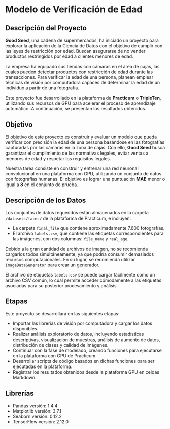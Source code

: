 # Modelo de Verificación de Edad

## Descripción del Proyecto

**Good Seed**, una cadena de supermercados, ha iniciado un proyecto para explorar la aplicación de la Ciencia de Datos con el objetivo de cumplir con las leyes de restricción por edad. Buscan asegurarse de no vender productos restringidos por edad a clientes menores de edad.

La empresa ha equipado sus tiendas con cámaras en el área de cajas, las cuales pueden detectar productos con restricción de edad durante las transacciones. Para verificar la edad de una persona, planean emplear técnicas de visión por computadora capaces de determinar la edad de un individuo a partir de una fotografía.

Este proyecto fue desarrollado en la plataforma de **Practicum** o **TripleTen**, utilizando sus recursos de GPU para acelerar el proceso de aprendizaje automático. A continuación, se presentan los resultados obtenidos.

## Objetivo

El objetivo de este proyecto es construir y evaluar un modelo que pueda verificar con precisión la edad de una persona basándose en las fotografías capturadas por las cámaras en la zona de cajas. Con ello, **Good Seed** busca garantizar el cumplimiento de las normativas legales, evitar ventas a menores de edad y respetar los requisitos legales.

Nuestra tarea consiste en construir y entrenar una red neuronal convolucional en una plataforma con GPU, utilizando un conjunto de datos con fotografías humanas. El objetivo es lograr una puntuación **MAE** menor o igual a **8** en el conjunto de prueba.

## Descripción de los Datos

Los conjuntos de datos requeridos están almacenados en la carpeta `/datasets/faces/` de la plataforma de Practicum, e incluyen:

- La carpeta `final_file` que contiene aproximadamente 7.600 fotografías.
- El archivo `labels.csv`, que contiene las etiquetas correspondientes para las imágenes, con dos columnas: `file_name` y `real_age`.

Debido a la gran cantidad de archivos de imagen, no se recomienda cargarlos todos simultáneamente, ya que podría consumir demasiados recursos computacionales. En su lugar, se recomienda utilizar `ImageDataGenerator` para crear un generador.

El archivo de etiquetas `labels.csv` se puede cargar fácilmente como un archivo CSV común, lo cual permite acceder cómodamente a las etiquetas asociadas para su posterior procesamiento y análisis.

## Etapas

Este proyecto se desarrollará en las siguientes etapas:

- Importar las librerías de visión por computadora y cargar los datos disponibles.
- Realizar análisis exploratorio de datos, incluyendo estadísticas descriptivas, visualización de muestras, análisis de aumento de datos, distribución de clases y calidad de imágenes.
- Continuar con la fase de modelado, creando funciones para ejecutarse en la plataforma con GPU de Practicum.
- Desarrollar scripts de código basados en dichas funciones para ser ejecutadas en la plataforma.
- Registrar los resultados obtenidos desde la plataforma GPU en celdas Markdown.

## Librerías

- Pandas versión: 1.4.4  
- Matplotlib versión: 3.7.1  
- Seaborn versión: 0.12.2  
- TensorFlow versión: 2.12.0